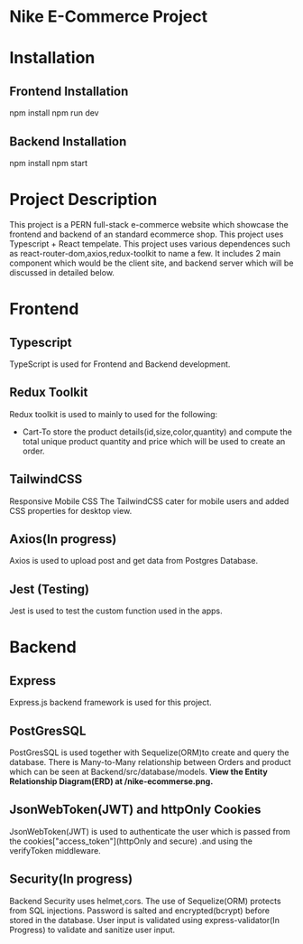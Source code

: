 # Nike E-Commerce Project

# Installation

## Frontend Installation

npm install
npm run dev

## Backend Installation

npm install
npm start

# Project Description

This project is a PERN full-stack e-commerce website which showcase the frontend and backend of an standard ecommerce shop. This project uses Typescript + React tempelate.
This project uses various dependences such as react-router-dom,axios,redux-toolkit to name a few.
It includes 2 main component which would be the client site, and backend server which will be discussed in detailed below.

# Frontend

## Typescript

TypeScript is used for Frontend and Backend development.

## Redux Toolkit

Redux toolkit is used to mainly to used for the following:

- Cart-To store the product details(id,size,color,quantity) and compute the total unique product quantity and price which will be used to create an order.

## TailwindCSS

Responsive Mobile CSS
The TailwindCSS cater for mobile users and added CSS properties for desktop view.

## Axios(In progress)

Axios is used to upload post and get data from Postgres Database.

## Jest (Testing)
Jest is used to test the custom function used in the apps.

# Backend

## Express

Express.js backend framework is used for this project.

## PostGresSQL

PostGresSQL is used together with Sequelize(ORM)to create and query the database. There is Many-to-Many relationship between Orders and product which can be seen at Backend/src/database/models. **View the Entity Relationship Diagram(ERD) at /nike-ecommerse.png.**

## JsonWebToken(JWT) and httpOnly Cookies

JsonWebToken(JWT) is used to authenticate the user which is passed from the cookies["access_token"](httpOnly and secure) .and using the verifyToken middleware.

## Security(In progress)

Backend Security uses helmet,cors. The use of Sequelize(ORM) protects from SQL injections. Password is salted and encrypted(bcrypt) before stored in the database.
User input is validated using express-validator(In Progress) to validate and sanitize user input.
